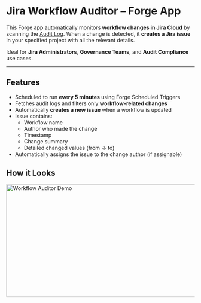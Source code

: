 # Jira Workflow Auditor – Forge App

This Forge app automatically monitors **workflow changes in Jira Cloud** by scanning the [Audit Log](https://support.atlassian.com/jira-cloud-administration/docs/view-jira-audit-logs/). When a change is detected, it **creates a Jira issue** in your specified project with all the relevant details.

Ideal for **Jira Administrators**, **Governance Teams**, and **Audit Compliance** use cases.

---

## Features

- Scheduled to run **every 5 minutes** using Forge Scheduled Triggers
- Fetches audit logs and filters only **workflow-related changes**
- Automatically **creates a new issue** when a workflow is updated
- Issue contains:
  - Workflow name
  - Author who made the change
  - Timestamp
  - Change summary
  - Detailed changed values (from → to)
- Automatically assigns the issue to the change author (if assignable)

## How it Looks

<img width="780" height="302" alt="Workflow Auditor Demo" src="https://github.com/user-attachments/assets/82b5ae52-46e8-4f3f-9e6c-063b3857b75f" />

